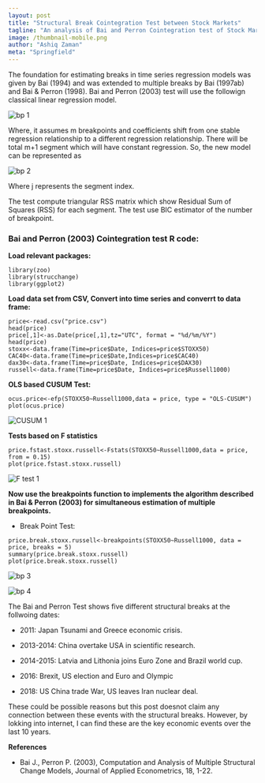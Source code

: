 ```yaml
---
layout: post
title: "Structural Break Cointegration Test between Stock Markets"
tagline: "An analysis of Bai and Perron Cointegration test of Stock Markets with R"
image: /thumbnail-mobile.png
author: "Ashiq Zaman"
meta: "Springfield"
---
```


The foundation for estimating breaks in time series regression models was given by Bai (1994) and was extended to multiple breaks by Bai (1997ab) and Bai & Perron (1998). Bai and Perron (2003) test will use the followign classical linear regression model.

![bp 1](https://user-images.githubusercontent.com/47462688/82270666-6f89ac80-996d-11ea-86ce-c18b4a8413aa.JPG)

Where, it assumes m breakpoints and coefficients shift from one stable regression relationship to a different regression relationship. There will be total m+1 segment which will have constant regression. So, the new model can be represented as

![bp 2](https://user-images.githubusercontent.com/47462688/82270667-70224300-996d-11ea-9639-1d306ea4a072.JPG)

Where j represents the segment index. 

The test compute triangular RSS matrix which show Residual Sum of Squares (RSS) for each segment. The test use BIC estimator of the number of breakpoint. 

### Bai and Perron (2003) Cointegration test R code:

**Load relevant packages:**

```{r}
library(zoo)
library(strucchange)
library(ggplot2)
```

**Load data set from CSV, Convert into time series and converrt to data frame:**

```{r}
price<-read.csv("price.csv")
head(price)
price[,1]<-as.Date(price[,1],tz="UTC", format = "%d/%m/%Y")
head(price)
stoxx<-data.frame(Time=price$Date, Indices=price$STOXX50)
CAC40<-data.frame(Time=price$Date,Indices=price$CAC40)
dax30<-data.frame(Time=price$Date, Indices=price$DAX30)
russell<-data.frame(Time=price$Date, Indices=price$Russell1000)
```


**OLS based CUSUM Test:**

```{r}
ocus.price<-efp(STOXX50~Russell1000,data = price, type = "OLS-CUSUM")
plot(ocus.price)
```

![CUSUM 1](https://user-images.githubusercontent.com/47462688/82272624-09078d00-9973-11ea-8bdf-5d03f9c9d4fa.JPG)

**Tests based on F statistics**

```{r}
price.fstast.stoxx.russell<-Fstats(STOXX50~Russell1000,data = price, from = 0.15)
plot(price.fstast.stoxx.russell)
```

![F test 1](https://user-images.githubusercontent.com/47462688/82272986-20934580-9974-11ea-8cb3-d7908acb71dd.JPG)

**Now use the breakpoints function to implements the algorithm described in Bai & Perron (2003) for simultaneous estimation of multiple breakpoints.**

* Break Point Test:

```{r}
price.break.stoxx.russell<-breakpoints(STOXX50~Russell1000, data = price, breaks = 5)
summary(price.break.stoxx.russell)
plot(price.break.stoxx.russell)
```

![bp 3](https://user-images.githubusercontent.com/47462688/82273071-57695b80-9974-11ea-9f19-135ee00f6a58.JPG)


![bp 4](https://user-images.githubusercontent.com/47462688/82273073-5801f200-9974-11ea-858c-a2e2b679223c.JPG)

The Bai and Perron Test shows five different structural breaks at the follwoing dates:

*	2011: Japan Tsunami and Greece economic crisis.

*	2013-2014: China overtake USA in scientific research. 

* 2014-2015: Latvia and Lithonia joins Euro Zone and Brazil world cup. 

* 2016: Brexit, US election and Euro and Olympic

*	2018: US China trade War, US leaves Iran nuclear deal. 

These could be possible reasons but this post doesnot claim any connection between these events with the structural breaks. However, by lokking into internet, I can find these are the key economic events over the last 10 years. 

**References**

* Bai J., Perron P. (2003), Computation and Analysis of Multiple Structural Change Models, Journal of Applied Econometrics, 18, 1-22.


